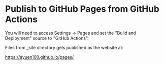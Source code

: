 # Publish to GitHub Pages from GitHub Actions

You will need to access Settings -> Pages and set the "Build and Deployment" source to "GitHub Actions".

Files from _site directory gets published as the website at:

https://ayuen100.github.io/pages/